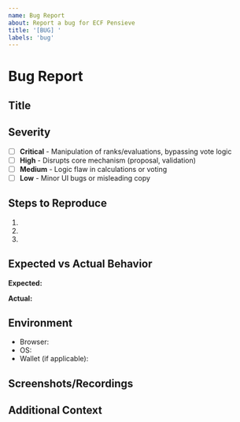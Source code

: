 ```yaml
---
name: Bug Report
about: Report a bug for ECF Pensieve
title: '[BUG] '
labels: 'bug'
---
```


# Bug Report

## Title

<!-- Clear, descriptive title for the bug -->

## Severity

<!-- Select ONE severity level -->

- [ ] **Critical** - Manipulation of ranks/evaluations, bypassing vote logic
- [ ] **High** - Disrupts core mechanism (proposal, validation)
- [ ] **Medium** - Logic flaw in calculations or voting
- [ ] **Low** - Minor UI bugs or misleading copy

## Steps to Reproduce

1.
2.
3.

## Expected vs Actual Behavior

**Expected:**

**Actual:**

## Environment

- Browser:
- OS:
- Wallet (if applicable):

## Screenshots/Recordings

<!-- Attach files here -->

## Additional Context

<!-- Any other relevant information -->
